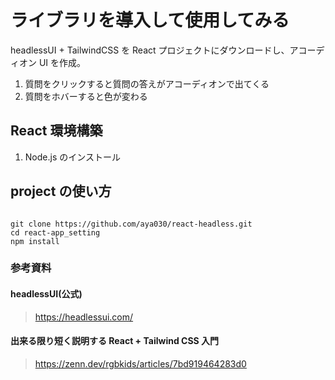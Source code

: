 # ライブラリを導入して使用してみる

headlessUI + TailwindCSS を React プロジェクトにダウンロードし、アコーディオン UI を作成。

1. 質問をクリックすると質問の答えがアコーディオンで出てくる
2. 質問をホバーすると色が変わる

## React 環境構築

1. Node.js のインストール

## project の使い方

```

git clone https://github.com/aya030/react-headless.git
cd react-app_setting
npm install

```

### 参考資料

#### headlessUI(公式)

> https://headlessui.com/

#### 出来る限り短く説明する React + Tailwind CSS 入門

> https://zenn.dev/rgbkids/articles/7bd919464283d0
